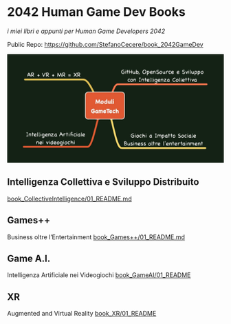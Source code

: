 # 2042 Human Game Dev Books
*i miei libri e appunti per Human Game Developers 2042*

Public Repo: <https://github.com/StefanoCecere/book_2042GameDev>

![](assets/corsi_gamedev.jpg)

## Intelligenza Collettiva e Sviluppo Distribuito
[book_CollectiveIntelligence/01_README.md](book_CollectiveIntelligence/01_README.md)

## Games++
Business oltre l’Entertainment
[book_Games++/01_README.md](book_Games++/01_README.md)

## Game A.I.
Intelligenza Artificiale nei Videogiochi
[book_GameAI/01_README](book_GameAI/01_README.md)

## XR
Augmented and Virtual Reality
[book_XR/01_README](book_XR/01_README.md)

